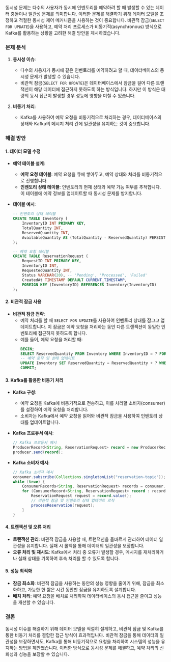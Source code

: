 동시성 문제는 다수의 사용자가 동시에 인벤토리를 예약하려 할 때 발생할 수 있는 데이터 충돌이나 일관성 문제를 의미합니다. 이러한 문제를 해결하기 위해 데이터 모델을 조정하고 적절한 동시성 제어 메커니즘을 사용하는 것이 중요합니다. 비관적 잠금(`SELECT FOR UPDATE`)을 사용하고, 예약 처리 프로세스가 비동기적(asynchronous) 방식으로 Kafka를 활용하는 상황을 고려한 해결 방안을 제시하겠습니다.

### 문제 분석
1. **동시성 이슈**:
   - 다수의 사용자가 동시에 같은 인벤토리를 예약하려고 할 때, 데이터베이스의 동시성 문제가 발생할 수 있습니다.
   - 비관적 잠금(`SELECT FOR UPDATE`)은 데이터베이스에서 잠금을 걸어 다른 트랜잭션이 해당 데이터에 접근하지 못하도록 하는 방식입니다. 하지만 이 방식은 대량의 동시 접근이 발생할 경우 성능에 영향을 미칠 수 있습니다.

2. **비동기 처리**:
   - Kafka를 사용하여 예약 요청을 비동기적으로 처리하는 경우, 데이터베이스의 상태와 Kafka의 메시지 처리 간에 일관성을 유지하는 것이 중요합니다.

### 해결 방안

#### 1. 데이터 모델 수정
   - **예약 테이블 설계**:
     - **예약 요청 테이블**: 예약 요청을 큐에 쌓아두고, 예약 상태와 처리를 비동기적으로 진행합니다.
     - **인벤토리 상태 테이블**: 인벤토리의 현재 상태와 예약 가능 여부를 추적합니다. 이 테이블에 예약 정보를 업데이트할 때 동시성 문제를 방지합니다.

   - **테이블 예시**:
     ```sql
     -- 인벤토리 상태 테이블
     CREATE TABLE Inventory (
         InventoryID INT PRIMARY KEY,
         TotalQuantity INT,
         ReservedQuantity INT,
         AvailableQuantity AS (TotalQuantity - ReservedQuantity) PERSISTED
     );
     
     -- 예약 요청 테이블
     CREATE TABLE ReservationRequest (
         RequestID INT PRIMARY KEY,
         InventoryID INT,
         RequestedQuantity INT,
         Status VARCHAR(20), -- 'Pending', 'Processed', 'Failed'
         CreatedAt TIMESTAMP DEFAULT CURRENT_TIMESTAMP,
         FOREIGN KEY (InventoryID) REFERENCES Inventory(InventoryID)
     );
     ```

#### 2. 비관적 잠금 사용
   - **비관적 잠금 전략**:
     - 예약 처리를 할 때 `SELECT FOR UPDATE`를 사용하여 인벤토리 상태를 잠그고 업데이트합니다. 이 잠금은 예약 요청을 처리하는 동안 다른 트랜잭션이 동일한 인벤토리에 접근하지 못하도록 합니다.
     - 예를 들어, 예약 요청을 처리할 때:
       ```sql
       BEGIN;
       SELECT ReservedQuantity FROM Inventory WHERE InventoryID = ? FOR UPDATE;
       -- 예약 로직 및 상태 업데이트
       UPDATE Inventory SET ReservedQuantity = ReservedQuantity + ? WHERE InventoryID = ?;
       COMMIT;
       ```

#### 3. Kafka를 활용한 비동기 처리
   - **Kafka 구성**:
     - 예약 요청을 Kafka에 비동기적으로 전송하고, 이를 처리할 소비자(consumer)를 설정하여 예약 요청을 처리합니다.
     - 소비자는 Kafka에서 예약 요청을 읽어와 비관적 잠금을 사용하여 인벤토리 상태를 업데이트합니다.

   - **Kafka 프로듀서 예시**:
     ```java
     // Kafka 프로듀서 예시
     ProducerRecord<String, ReservationRequest> record = new ProducerRecord<>("reservation-topic", request);
     producer.send(record);
     ```

   - **Kafka 소비자 예시**:
     ```java
     // Kafka 소비자 예시
     consumer.subscribe(Collections.singletonList("reservation-topic"));
     while (true) {
         ConsumerRecords<String, ReservationRequest> records = consumer.poll(Duration.ofMillis(100));
         for (ConsumerRecord<String, ReservationRequest> record : records) {
             ReservationRequest request = record.value();
             // 비관적 잠금 및 인벤토리 상태 업데이트 로직
             processReservation(request);
         }
     }
     ```

#### 4. 트랜잭션 및 오류 처리
   - **트랜잭션 관리**: 비관적 잠금을 사용할 때, 트랜잭션을 올바르게 관리하여 데이터 일관성을 유지합니다. 실패 시 롤백을 통해 데이터의 일관성을 보장합니다.
   - **오류 처리 및 재시도**: Kafka에서 처리 중 오류가 발생할 경우, 메시지를 재처리하거나 실패 상태를 기록하여 후속 처리를 할 수 있도록 합니다.

#### 5. 성능 최적화
   - **잠금 최소화**: 비관적 잠금을 사용하는 동안의 성능 영향을 줄이기 위해, 잠금을 최소화하고, 가능한 한 짧은 시간 동안만 잠금을 유지하도록 설계합니다.
   - **배치 처리**: 예약 요청을 배치로 처리하여 데이터베이스의 동시 접근을 줄이고 성능을 개선할 수 있습니다.

### 결론

동시성 이슈를 해결하기 위해 데이터 모델을 적절히 설계하고, 비관적 잠금 및 Kafka를 통한 비동기 처리를 결합한 접근 방식이 효과적입니다. 비관적 잠금을 통해 데이터의 일관성을 보장하면서도, Kafka를 통해 비동기적으로 요청을 처리하여 시스템의 성능을 유지하는 방법을 제안했습니다. 이러한 방식으로 동시성 문제를 해결하고, 예약 처리의 신뢰성과 성능을 보장할 수 있습니다.
